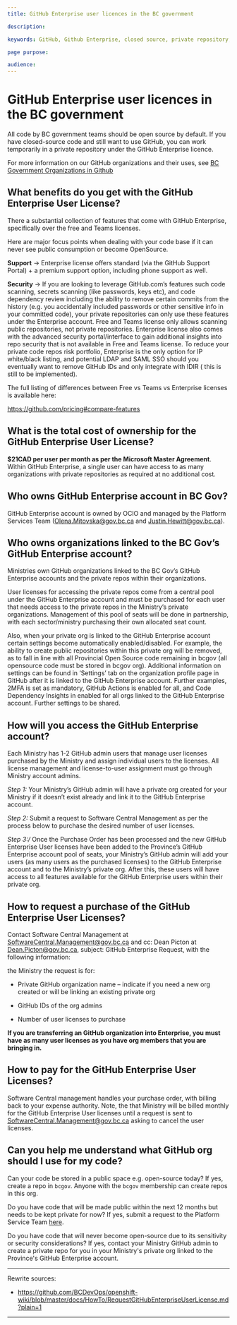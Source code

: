 ```yaml
---
title: GitHub Enterprise user licences in the BC government

description:

keywords: GitHub, Github Enterprise, closed source, private repository, private organization

page purpose:

audience:
---
```


# GitHub Enterprise user licences in the BC government

All code by BC government teams should be open source by default. If you have closed-source code and still want to use GitHub, you can work temporarily in a private repository under the GitHub Enterprise licence. <!-- I'm not clear on why exactly one would consider using an enterprise licence. They have private code and....? It will never be opensource? -->

For more information on our GitHub organizations and their uses, see [BC Government Organizations in Github](/bc-government-organizations-in-github.md)


## What benefits do you get with the GitHub Enterprise User License?



There a substantial collection of features that come with GitHub Enterprise, specifically over the free and Teams licenses.   



Here are major focus points when dealing with your code base if it can never see public consumption or become OpenSource.   



**Support** -> Enterprise license offers standard (via the GitHub Support Portal) + a premium support option, including phone support as well.



**Security** ->  If you are looking to leverage GitHub.com’s features such code scanning, secrets scanning (like passwords, keys etc), and code dependency review including the ability to remove certain commits from the history (e.g. you accidentally included passwords or other sensitive info in your committed code), your private repositories can only use these features under the Enterprise account.  Free and Teams license only allows scanning public repositories, not private repositories. Enterprise license also comes with the advanced security portal/interface to gain additional insights into repo security that is not available in Free and Teams license.  To reduce your private code repos risk portfolio, Enterprise is the only option for IP white/black listing, and potential LDAP and SAML SSO should you eventually want to remove GitHub IDs and only integrate with IDIR ( this is still to be implemented).



The full listing of differences between Free vs Teams vs Enterprise licenses is available here:

https://github.com/pricing#compare-features


## What is the total cost of ownership for the GitHub Enterprise User License?



**$21CAD per user per month as per the Microsoft Master Agreement**.  Within GitHub Enterprise, a single user can have access to as many organizations with private repositories as required at no additional cost.   



## Who owns GitHub Enterprise account in BC Gov?



GitHub Enterprise account is owned by OCIO and managed by the Platform Services Team (Olena.Mitovska@gov.bc.ca and Justin.Hewitt@gov.bc.ca).  



## Who owns organizations linked to the BC Gov’s GitHub Enterprise account?



Ministries own GitHub organizations linked to the BC Gov’s GitHub Enterprise accounts and the private repos within their organizations.  


User licenses for accessing the private repos come from a central pool under the GitHub Enterprise account and must be purchased for each user that needs access to the private repos in the Ministry’s private organizations.   Management of this pool of seats will be done in partnership, with each sector/ministry purchasing their own allocated seat count.


Also, when your private org is linked to the GitHub Enterprise account certain settings become automatically enabled/disabled. For example, the ability to create public repositories within this private org will be removed, as to fall in line with all Provincial Open Source code remaining in bcgov (all opensource code must be stored in bcgov org).  Additional information on settings can be found in ‘Settings’ tab on the organization profile page in GitHub after it is linked to the GitHub Enterprise account.  Further examples, 2MFA is set as mandatory, GitHub Actions is enabled for all, and Code Dependency Insights in enabled for all orgs linked to the GitHub Enterprise account.  Further settings to be shared.



## How will you access the GitHub Enterprise account?



Each Ministry has 1-2 GitHub admin users that manage user licenses purchased by the Ministry and assign individual users to the licenses. All license management and license-to-user assignment must go through Ministry account admins.   


*Step 1:* Your Ministry’s GitHub admin will have a private org created for your Ministry if it doesn’t exist already and link it to the GitHub Enterprise account.   

*Step 2:* Submit a request to Software Central Management as per the process below to purchase the desired number of user licenses.

*Step 3:/* Once the Purchase Order has been processed and the new GitHub Enterprise User licenses have been added to the Province’s GitHub Enterprise account pool of seats, your Ministry’s GitHub admin will add your users (as many users as the purchased licenses) to the GitHub Enterprise account and to the Ministry’s private org. After this, these users will have access to all features available for the GitHub Enterprise users within their private org.



## How to request a purchase of the GitHub Enterprise User Licenses?



Contact Software Central Management at SoftwareCentral.Management@gov.bc.ca and cc: Dean Picton at Dean.Picton@gov.bc.ca, subject: GitHub Enterprise Request, with the following information:  

the Ministry the request is for:

- Private GitHub organization name – indicate if you need a new org created or will be linking an existing private org  

- GitHub IDs of the org admins

- Number of user licenses to purchase

**If you are transferring an GitHub organization into Enterprise, you must have as many user licenses as you have org members that you are bringing in.**  



## How to pay for the GitHub Enterprise User Licenses?


Software Central management handles your purchase order, with billing back to your expense authority. Note, the that Ministry will be billed monthly for the GitHub Enterprise User licenses until a request is sent to SoftwareCentral.Management@gov.bc.ca asking to cancel the user licenses.

## Can you help me understand what GitHub org should I use for my code?

Can your code be stored in a public space e.g. open-source today? If yes, create a repo in `bcgov`. Anyone with the `bcgov` membership can create repos in this org.

Do you have  code that will be made public within the next 12 months but needs to be kept private for now? If yes, submit a request to the Platform Service Team [here](https://github.com/BCDevOps/devops-requests/issues/new?assignees=caggles%2C+ShellyXueHan%2C+mitovskaol%2C+patricksimonian&labels=github-repo%2C+pending&template=github_repo_request.md&title=).

Do you have code that will never become open-source due to its sensitivity or security considerations? If yes, contact your Ministry GitHub admin to create a private repo for you in your Ministry's private org linked to the Province's GitHub Enterprise account.

---
Rewrite sources:
* https://github.com/BCDevOps/openshift-wiki/blob/master/docs/HowTo/RequestGitHubEnterpriseUserLicense.md?plain=1
---
